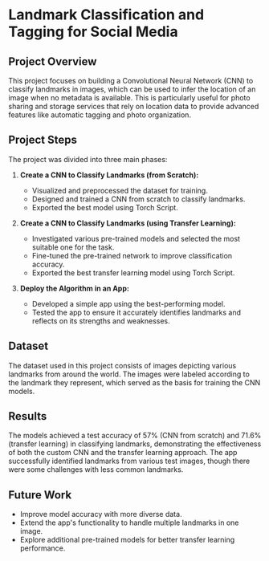 # Landmark Classification and Tagging for Social Media

## Project Overview

This project focuses on building a Convolutional Neural Network (CNN) to classify landmarks in images, which can be used to infer the location of an image when no metadata is available. This is particularly useful for photo sharing and storage services that rely on location data to provide advanced features like automatic tagging and photo organization.

## Project Steps

The project was divided into three main phases:

1. **Create a CNN to Classify Landmarks (from Scratch):**
   - Visualized and preprocessed the dataset for training.
   - Designed and trained a CNN from scratch to classify landmarks.
   - Exported the best model using Torch Script.

2. **Create a CNN to Classify Landmarks (using Transfer Learning):**
   - Investigated various pre-trained models and selected the most suitable one for the task.
   - Fine-tuned the pre-trained network to improve classification accuracy.
   - Exported the best transfer learning model using Torch Script.

3. **Deploy the Algorithm in an App:**
   - Developed a simple app using the best-performing model.
   - Tested the app to ensure it accurately identifies landmarks and reflects on its strengths and weaknesses.

## Dataset

The dataset used in this project consists of images depicting various landmarks from around the world. The images were labeled according to the landmark they represent, which served as the basis for training the CNN models.


## Results

The models achieved a test accuracy of  57% (CNN from scratch) and 71.6%(transfer learning) in classifying landmarks, demonstrating the effectiveness of both the custom CNN and the transfer learning approach. The app successfully identified landmarks from various test images, though there were some challenges with less common landmarks.

## Future Work

- Improve model accuracy with more diverse data.
- Extend the app's functionality to handle multiple landmarks in one image.
- Explore additional pre-trained models for better transfer learning performance.
